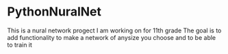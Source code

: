 # PythonNuralNet
This is a nural network progect I am working on for 11th grade
The goal is to add functionality to make a network of anysize you choose and to be able to train it
